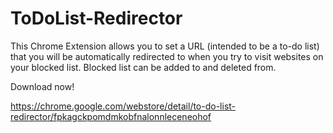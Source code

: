 # ToDoList-Redirector

This Chrome Extension allows you to set a URL (intended to be a to-do list) that you will be automatically redirected to when you try to visit websites on your blocked list. Blocked list can be added to and deleted from. 

Download now!

https://chrome.google.com/webstore/detail/to-do-list-redirector/fpkagckpomdmkobfnalonnleceneohof
